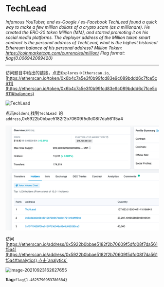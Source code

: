 # **TechLead**

*Infamous YouTuber, and ex-Google / ex-Facebook TechLead found a quick way to make a few million dollars of a crypto scam (as a millionare). He created the ERC-20 token Million (MM), and started promoting it on his social media platforms. The deployer address of the Million token smart contract is the personal address of TechLead, what is the highest historical Ethereum balance of his personal address? Million Token: https://coinmarketcap.com/currencies/million/ Flag format: flag{0.006942069420}*

---

访问题目中给出的链接，点击`Explores`->`Etherscan.io`,[https://etherscan.io/token/0x6b4c7a5e3f0b99fcd83e9c089bddd6c7fce5c611](https://etherscan.io/token/0x6b4c7a5e3f0b99fcd83e9c089bddd6c7fce5c611#balances)

![TechLead](CTF/PBjarCTF2021/Misc//Users/zhaoqi219/Code/ZhaoQi99.github.io/source/CTF/PBjarCTF2021/Misc/assets/TechLead-0.png)

点击`Holders`,找到`TechLead `的`address`,0x5922b0bbae5182f2b70609f5dfd08f7da561f5a4

![TechLead](CTF/PBjarCTF2021/Misc/assets/TechLead-1.png)

访问[https://etherscan.io/address/0x5922b0bbae5182f2b70609f5dfd08f7da561f5a4](https://etherscan.io/address/0x5922b0bbae5182f2b70609f5dfd08f7da561f5a4#analytics),点击`analytics`

![image-20210923162627655](CTF/PBjarCTF2021/Misc//Users/zhaoqi219/Code/ZhaoQi99.github.io/source/CTF/PBjarCTF2021/Misc/assets/TechLead-2.png)

**flag:**`flag{1.4625790953780384}`